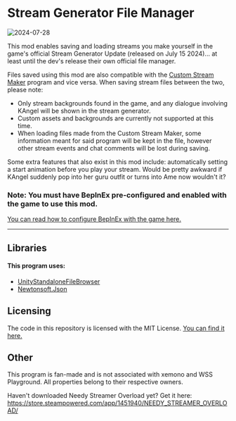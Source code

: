 # Stream Generator File Manager

![2024-07-28](https://github.com/user-attachments/assets/53867487-deb0-4bb6-8c1f-5d8b14c8a690)

This mod enables saving and loading streams you make yourself in the game's official Stream Generator Update (released on July 15 2024)... at least until the dev's release their own official file manager.

Files saved using this mod are also compatible with the [Custom Stream Maker](https://github.com/amazeedaizee/CustomStreamMaker) program and vice versa. When saving stream files between the two, please note:
- Only stream backgrounds found in the game, and any dialogue involving KAngel will be shown in the stream generator.
- Custom assets and backgrounds are currently not supported at this time.
- When loading files made from the Custom Stream Maker, some information meant for said program will be kept in the file, however other stream events and chat comments will be lost during saving.

Some extra features that also exist in this mod include: automatically setting a start animation before you play your stream. Would be pretty awkward if KAngel suddenly pop into her guru outfit or turns into Ame now wouldn't it?

### Note: You must have BepInEx pre-configured and enabled with the game to use this mod.
[You can read how to configure BepInEx with the game here.](https://gist.github.com/amazeedaizee/ae0dd70cc0d842d6a83cd80451e3752e)

-----

## Libraries

#### This program uses:
  
- [UnityStandaloneFileBrowser](https://github.com/gkngkc/UnityStandaloneFileBrowser) <br/>
- [Newtonsoft.Json](https://github.com/JamesNK/Newtonsoft.Json) <br/>


## Licensing

The code in this repository is licensed with the MIT License. [You can find it here.](https://github.com/amazeedaizee/NeedyStreamGenFileManager/blob/master/LICENSE.txt)

## Other 

This program is fan-made and is not associated with xemono and WSS Playground. All properties belong to their respective owners.

Haven't downloaded Needy Streamer Overload yet? 
Get it here: https://store.steampowered.com/app/1451940/NEEDY_STREAMER_OVERLOAD/
